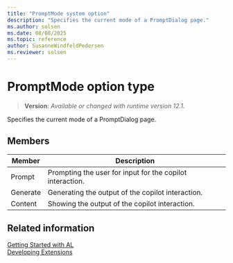 ```yaml
---
title: "PromptMode system option"
description: "Specifies the current mode of a PromptDialog page."
ms.author: solsen
ms.date: 08/08/2025
ms.topic: reference
author: SusanneWindfeldPedersen
ms.reviewer: solsen
---
```

[//]: # (START>DO_NOT_EDIT)
[//]: # (IMPORTANT:Do not edit any of the content between here and the END>DO_NOT_EDIT.)
[//]: # (Any modifications should be made in the .xml files in the ModernDev repo.)
# PromptMode option type
> **Version**: _Available or changed with runtime version 12.1._

Specifies the current mode of a PromptDialog page.

## Members
|  Member  |  Description  |
|----------------|---------------|
|Prompt|Prompting the user for input for the copilot interaction.|
|Generate|Generating the output of the copilot interaction.|
|Content|Showing the output of the copilot interaction.|

[//]: # (IMPORTANT: END>DO_NOT_EDIT)
## Related information  
[Getting Started with AL](../../devenv-get-started.md)  
[Developing Extensions](../../devenv-dev-overview.md)  